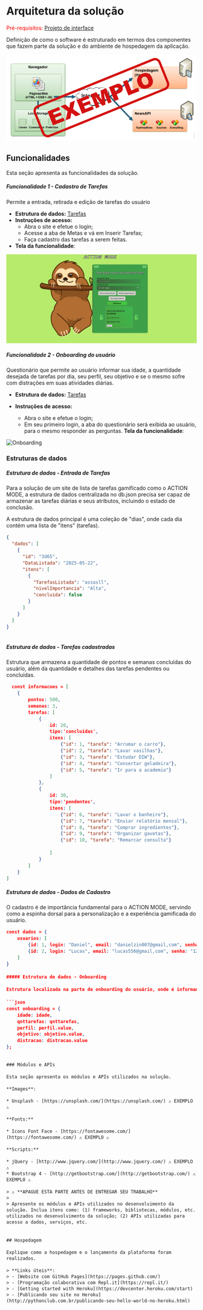 # Arquitetura da solução

<span style="color:red">Pré-requisitos: <a href="05-Projeto-interface.md"> Projeto de interface</a></span>

Definição de como o software é estruturado em termos dos componentes que fazem parte da solução e do ambiente de hospedagem da aplicação.

![Arquitetura da solução](images/exemplo-arquitetura.png)

## Funcionalidades

Esta seção apresenta as funcionalidades da solução.

##### Funcionalidade 1 - Cadastro de Tarefas

Permite a entrada, retirada e edição de tarefas do usuário

* **Estrutura de dados:** [Tarefas](#estrutura-de-dados---tarefas)
* **Instruções de acesso:**
  * Abra o site e efetue o login;
  * Acesse a aba de Metas e vá em Inserir Tarefas;
  * Faça cadastro das tarefas a serem feitas.
* **Tela da funcionalidade**:

![Tela de funcionalidade](images/Captura%20de%20tela%20de%202025-05-11%2018-46-57.png)

##### Funcionalidade 2 - Onboarding do usuário

Questionário que permite ao usuário informar sua idade, a quantidade desejada de tarefas por dia, seu perfil, seu objetivo e se o mesmo sofre com distrações em suas atividades diárias.
* **Estrutura de dados:** [Tarefas](#estrutura-de-dados---tarefas)
  
* **Instruções de acesso:**
  * Abra o site e efetue o login;
  * Em seu primeiro login, a aba do questionário será exibida ao usuário, para o mesmo responder as perguntas.
 **Tela da funcionalidade**:

![Onboarding](https://github.com/user-attachments/assets/adec34bb-2dfa-45d2-a227-01400f188bcd)

 


### Estruturas de dados

##### Estrutura de dados - Entrada de Tarefas

Para a solução de um site de lista de tarefas gamificado como o ACTION MODE, a estrutura de dados centralizada no db.json precisa ser capaz de armazenar as tarefas diárias e seus atributos, incluindo o estado de conclusão.

A estrutura de dados principal é uma coleção de "dias", onde cada dia contém uma lista de "itens" (tarefas).

```json
{
  "dados": [
    {
      "id": "3d65",
      "DataListada": "2025-05-22",
      "itens": [
        {
          "TarefasListada": "assasll",
          "nivelImportancia": "Alta",
          "concluida": false
        }
      ]
    }
  ]
}
  
```

##### Estrutura de dados - Tarefas cadastradas

Estrutura que armazena a quantidade de pontos e semanas concluídas do usuário, além da quantidade e detalhes das tarefas pendentes ou concluídas.

```json
  const informacoes = [
    {
        pontos: 500,
        semanas: 3,
        tarefas: [
            {
                id: 20,
                tipo:'concluídas',
                itens: [
                    {"id": 1, "tarefa": "Arrumar o carro"},
                    {"id": 2, "tarefa": "Lavar vasilhas"},
                    {"id": 3, "tarefa": "Estudar DIW"},
                    {"id": 4, "tarefa": "Consertar geladeira"},
                    {"id": 5, "tarefa": "Ir para a academia"}
                ]
            },
            {
                id: 30,
                tipo:'pendentes',
                itens: [
                    {"id": 6, "tarefa": "Lavar o banheiro"},
                    {"id": 7, "tarefa": "Enviar relatório mensal"},
                    {"id": 8, "tarefa": "Comprar ingredientes"},
                    {"id": 9, "tarefa": "Organizar gavetas"},
                    {"id": 10, "tarefa": "Remarcar consulta"}           

                ]
            }
        ]
    }
]
```

##### Estrutura de dados - Dados de Cadastro

O cadastro é de importância fundamental para o ACTION MODE, servindo como a espinha dorsal para a personalização e a experiência gamificada do usuário.

```json
const dados = {
    usuarios: [
        {id: 1, login: "Daniel", email: "danielzin007@gmail,com", senha: "123456"},
        {id: 2, login: "Lucas", email: "lucas556@gmail,com", senha: "123456"}
    ]
}

##### Estrutura de dados - Onboarding

Estrutura localizada na parte de onboarding do usuário, onde é informado sua idade, a quantidade de tarefas desejadas por dia, seu perfil, seu objetivo com o uso do nosso projeto e se sofre com distrações na realização de suas tarefas. 

```json
const onboarding = {  
    idade: idade,
    qnttarefas: qnttarefas,
    perfil: perfil.value,
    objetivo: objetivo.value,
    distracao: distracao.value
};
```
```

### Módulos e APIs

Esta seção apresenta os módulos e APIs utilizados na solução.

**Images**:

* Unsplash - [https://unsplash.com/](https://unsplash.com/) ⚠️ EXEMPLO ⚠️

**Fonts:**

* Icons Font Face - [https://fontawesome.com/](https://fontawesome.com/) ⚠️ EXEMPLO ⚠️

**Scripts:**

* jQuery - [http://www.jquery.com/](http://www.jquery.com/) ⚠️ EXEMPLO ⚠️
* Bootstrap 4 - [http://getbootstrap.com/](http://getbootstrap.com/) ⚠️ EXEMPLO ⚠️

> ⚠️ **APAGUE ESTA PARTE ANTES DE ENTREGAR SEU TRABALHO**
>
> Apresente os módulos e APIs utilizados no desenvolvimento da solução. Inclua itens como: (1) frameworks, bibliotecas, módulos, etc. utilizados no desenvolvimento da solução; (2) APIs utilizadas para acesso a dados, serviços, etc.


## Hospedagem

Explique como a hospedagem e o lançamento da plataforma foram realizados.

> **Links úteis**:
> - [Website com GitHub Pages](https://pages.github.com/)
> - [Programação colaborativa com Repl.it](https://repl.it/)
> - [Getting started with Heroku](https://devcenter.heroku.com/start)
> - [Publicando seu site no Heroku](http://pythonclub.com.br/publicando-seu-hello-world-no-heroku.html)
